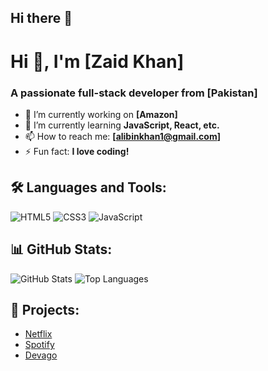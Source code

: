 ## Hi there 👋

# Hi 👋, I'm [Zaid Khan]

### A passionate full-stack developer from [Pakistan]

- 🔭 I’m currently working on **[Amazon]**
- 🌱 I’m currently learning **JavaScript, React, etc.**
- 📫 How to reach me: **[alibinkhan1@gmail.com]**
- ⚡ Fun fact: **I love coding!**

## 🛠️ Languages and Tools:
![HTML5](https://img.shields.io/badge/HTML5-E34F26?style=for-the-badge&logo=html5&logoColor=white)
![CSS3](https://img.shields.io/badge/CSS3-1572B6?style=for-the-badge&logo=css3&logoColor=white)
![JavaScript](https://img.shields.io/badge/JavaScript-F7DF1E?style=for-the-badge&logo=javascript&logoColor=black)

## 📊 GitHub Stats:
![GitHub Stats](https://github-readme-stats.vercel.app/api?username=your-github-Mr-Solo-Developer&show_icons=true&theme=dark)
![Top Languages](https://github-readme-stats.vercel.app/api/top-langs/?username=your-github-Mr-Solo-Developer&layout=compact&theme=dark)

## 🚀 Projects:
- [Netflix](https://mr-solo-developer.github.io/Netflix/)
- [Spotify](https://mr-solo-developer.github.io/-Spotify/)
- [Devago](https://mr-solo-developer.github.io/Devago/)

